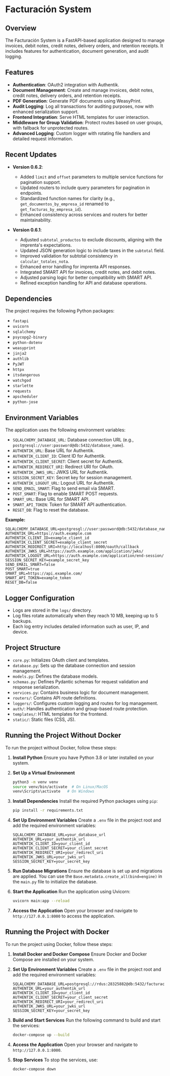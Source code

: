 # Facturación System

## Overview
The Facturación System is a FastAPI-based application designed to manage invoices, debit notes, credit notes, delivery orders, and retention receipts. It includes features for authentication, document generation, and audit logging.

## Features
- **Authentication**: OAuth2 integration with Authentik.
- **Document Management**: Create and manage invoices, debit notes, credit notes, delivery orders, and retention receipts.
- **PDF Generation**: Generate PDF documents using WeasyPrint.
- **Audit Logging**: Log all transactions for auditing purposes, now with enhanced serialization support.
- **Frontend Integration**: Serve HTML templates for user interaction.
- **Middleware for Group Validation**: Protect routes based on user groups, with fallback for unprotected routes.
- **Advanced Logging**: Custom logger with rotating file handlers and detailed request information.

## Recent Updates
- **Version 0.6.2**:
  - Added `limit` and `offset` parameters to multiple service functions for pagination support.
  - Updated routers to include query parameters for pagination in endpoints.
  - Standardized function names for clarity (e.g., `get_documentos_by_empresa_id` renamed to `get_facturas_by_empresa_id`).
  - Enhanced consistency across services and routers for better maintainability.

- **Version 0.6.1**:
  - Adjusted `subtotal_productos` to exclude discounts, aligning with the imprenta's expectations.
  - Updated JSON generation logic to include taxes in the `subtotal` field.
  - Improved validation for subtotal consistency in `calcular_totales_nota`.
  - Enhanced error handling for imprenta API responses.
  - Integrated SMART API for invoices, credit notes, and debit notes.
  - Adjusted parsing logic for better compatibility with SMART API.
  - Refined exception handling for API and database operations.

## Dependencies
The project requires the following Python packages:
- `fastapi`
- `uvicorn`
- `sqlalchemy`
- `psycopg2-binary`
- `python-dotenv`
- `weasyprint`
- `jinja2`
- `authlib`
- `PyJWT`
- `httpx`
- `itsdangerous`
- `watchgod`
- `starlette`
- `requests`
- `apscheduler`
- `python-jose`

## Environment Variables
The application uses the following environment variables:
- `SQLALCHEMY_DATABASE_URL`: Database connection URL (e.g., `postgresql://user:password@db:5432/database_name`).
- `AUTHENTIK_URL`: Base URL for Authentik.
- `AUTHENTIK_CLIENT_ID`: Client ID for Authentik.
- `AUTHENTIK_CLIENT_SECRET`: Client secret for Authentik.
- `AUTHENTIK_REDIRECT_URI`: Redirect URI for OAuth.
- `AUTHENTIK_JWKS_URL`: JWKS URL for Authentik.
- `SESSION_SECRET_KEY`: Secret key for session management.
- `AUTHENTIK_LOGOUT_URL`: Logout URL for Authentik.
- `SEND_EMAIL_SMART`: Flag to send email via SMART.
- `POST_SMART`: Flag to enable SMART POST requests.
- `SMART_URL`: Base URL for SMART API.
- `SMART_API_TOKEN`: Token for SMART API authentication.
- `RESET_DB`: Flag to reset the database.

**Example:**
```env
SQLALCHEMY_DATABASE_URL=postgresql://user:password@db:5432/database_name
AUTHENTIK_URL=https://auth.example.com
AUTHENTIK_CLIENT_ID=example_client_id
AUTHENTIK_CLIENT_SECRET=example_client_secret
AUTHENTIK_REDIRECT_URI=http://localhost:8000/oauth/callback
AUTHENTIK_JWKS_URL=https://auth.example.com/application/jwks/
AUTHENTIK_LOGOUT_URL=https://auth.example.com/application/end-session/
SESSION_SECRET_KEY=example_secret_key
SEND_EMAIL_SMART=false
POST_SMART=true
SMART_URL=https://api.example.com/
SMART_API_TOKEN=example_token
RESET_DB=false
```

## Logger Configuration
- Logs are stored in the `logs/` directory.
- Log files rotate automatically when they reach 10 MB, keeping up to 5 backups.
- Each log entry includes detailed information such as user, IP, and device.

## Project Structure
- `core.py`: Initializes OAuth client and templates.
- `database.py`: Sets up the database connection and session management.
- `models.py`: Defines the database models.
- `schemas.py`: Defines Pydantic schemas for request validation and response serialization.
- `services.py`: Contains business logic for document management.
- `routers/`: Contains API route definitions.
- `loggers/`: Configures custom logging and routes for log management.
- `auth/`: Handles authentication and group-based route protection.
- `templates/`: HTML templates for the frontend.
- `static/`: Static files (CSS, JS).

## Running the Project Without Docker
To run the project without Docker, follow these steps:

1. **Install Python**
   Ensure you have Python 3.8 or later installed on your system.

2. **Set Up a Virtual Environment**
   ```bash
   python3 -m venv venv
   source venv/bin/activate  # On Linux/MacOS
   venv\Scripts\activate   # On Windows
   ```

3. **Install Dependencies**
   Install the required Python packages using `pip`:
   ```bash
   pip install -r requirements.txt
   ```

4. **Set Up Environment Variables**
   Create a `.env` file in the project root and add the required environment variables:
   ```env
   SQLALCHEMY_DATABASE_URL=your_database_url
   AUTHENTIK_URL=your_authentik_url
   AUTHENTIK_CLIENT_ID=your_client_id
   AUTHENTIK_CLIENT_SECRET=your_client_secret
   AUTHENTIK_REDIRECT_URI=your_redirect_uri
   AUTHENTIK_JWKS_URL=your_jwks_url
   SESSION_SECRET_KEY=your_secret_key
   ```

5. **Run Database Migrations**
   Ensure the database is set up and migrations are applied. You can use the `Base.metadata.create_all(bind=engine)` in the `main.py` file to initialize the database.

6. **Start the Application**
   Run the application using Uvicorn:
   ```bash
   uvicorn main:app --reload
   ```

7. **Access the Application**
   Open your browser and navigate to `http://127.0.0.1:8000` to access the application.

## Running the Project with Docker
To run the project using Docker, follow these steps:

1. **Install Docker and Docker Compose**
   Ensure Docker and Docker Compose are installed on your system.

2. **Set Up Environment Variables**
   Create a `.env` file in the project root and add the required environment variables:
   ```env
   SQLALCHEMY_DATABASE_URL=postgresql://rdus:28325882@db:5432/facturacion
   AUTHENTIK_URL=your_authentik_url
   AUTHENTIK_CLIENT_ID=your_client_id
   AUTHENTIK_CLIENT_SECRET=your_client_secret
   AUTHENTIK_REDIRECT_URI=your_redirect_uri
   AUTHENTIK_JWKS_URL=your_jwks_url
   SESSION_SECRET_KEY=your_secret_key
   ```

3. **Build and Start Services**
   Run the following command to build and start the services:
   ```bash
   docker-compose up --build
   ```

4. **Access the Application**
   Open your browser and navigate to `http://127.0.0.1:8000`.

5. **Stop Services**
   To stop the services, use:
   ```bash
   docker-compose down
   ```